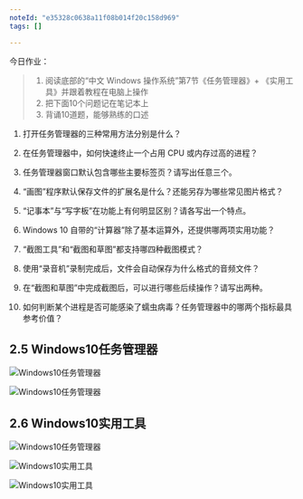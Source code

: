 ```yaml
---
noteId: "e35328c0638a11f08b014f20c158d969"
tags: []

---
```


今日作业：
> 1. 阅读底部的“中文 Windows 操作系统”第7节《任务管理器》+ 《实用工具》并跟着教程在电脑上操作
> 2. 把下面10个问题记在笔记本上
> 3. 背诵10道题，能够熟练的口述

1. 打开任务管理器的三种常用方法分别是什么？

2. 在任务管理器中，如何快速终止一个占用 CPU 或内存过高的进程？

3. 任务管理器窗口默认包含哪些主要标签页？请写出任意三个。

4. “画图”程序默认保存文件的扩展名是什么？还能另存为哪些常见图片格式？

5. “记事本”与“写字板”在功能上有何明显区别？请各写出一个特点。

6. Windows 10 自带的“计算器”除了基本运算外，还提供哪两项实用功能？

7. “截图工具”和“截图和草图”都支持哪四种截图模式？

8. 使用“录音机”录制完成后，文件会自动保存为什么格式的音频文件？

9. 在“截图和草图”中完成截图后，可以进行哪些后续操作？请写出两种。

10. 如何判断某个进程是否可能感染了蠕虫病毒？任务管理器中的哪两个指标最具参考价值？


## 2.5 Windows10任务管理器

![Windows10任务管理器](../../windows10/images/78.jpeg)

![Windows10任务管理器](../../windows10/images/79.jpg)

## 2.6 Windows10实用工具

![Windows10任务管理器](../../windows10/images/79.jpg)

![Windows10实用工具](../../windows10/images/80.jpg)

![Windows10实用工具](../../windows10/images/81.jpg)

